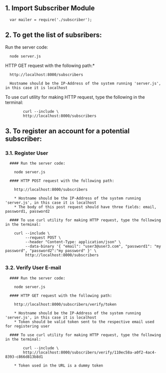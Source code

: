## 1. Import Subscriber Module

      var mailer = require('./subscriber');
     

## 2. To get the list of subsribers:
Run the server code:

      node server.js 

HTTP GET request with the following path:*
     
      http://localhost:8000/subscribers
      
      Hostname should be the IP-Address of the system running 'server.js', in this case it is localhost
      
To use curl utility for making HTTP request, type the following in the terminal:
     
            curl --include \
            http://localhost:8000/subscribers
     

## 3. To register an account for a potential subscriber:
  ### 3.1. Register User
      
      #### Run the server code:
      
        node server.js 
      
      #### HTTP POST request with the following path:
      
        http://localhost:8000/subscribers
      
        * Hostname should be the IP-Address of the system running 'server.js', in this case it is localhost
        * The body of this post request should have three fields: email, password1, password2 
      
      #### To use curl utility for making HTTP request, type the following in the terminal:
      
        curl --include \
             --request POST \
             --header "Content-Type: application/json" \
             --data-binary '{ "email": "user3@user3.com", "password1": "my password", "password2":"my password" }' \
             http://localhost:8000/subscribers


  ### 3.2. Verify User E-mail 

      #### Run the server code:

        node server.js 

      #### HTTP GET request with the following path:

        http://localhost:8000/subscribers/verify/token

        * Hostname should be the IP-Address of the system running 'server.js', in this case it is localhost
        * Token should be valid token sent to the respective email used for registering user
      
      #### To use curl utility for making HTTP request, type the following in the terminal:
     
            curl --include \
            http://localhost:8000/subscribers/verify/110ec58a-a0f2-4ac4-8393-c866d813b8d1
            
        * Token used in the URL is a dummy token      
     
         


